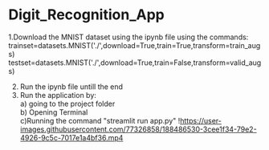 # Digit_Recognition_App
1.Download the MNIST dataset using the ipynb file using the commands:<br />
trainset=datasets.MNIST('./',download=True,train=True,transform=train_augs)<br />
testset=datasets.MNIST('./',download=True,train=False,transform=valid_augs)<br />

2. Run the ipynb file untill the end <br />
3. Run the application by:<br/>a) going to the project folder<br/>b) Opening Terminal<br/>c)Running the command "streamlit run app.py"
!https://user-images.githubusercontent.com/77326858/188486530-3cee1f34-79e2-4926-9c5c-7017e1a4bf36.mp4
